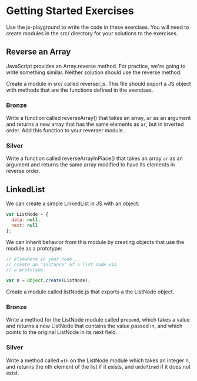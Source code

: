 # Getting Started Exercises

Use the js-playground to write the code in these exercises. You will need to create modules in the src/ directory for your solutions to the exercises.

## Reverse an Array

JavaScript provides an Array.reverse method. For practice, we're going to write something similar. Neither solution should use the reverse method.

Create a module in src/ called reverser.js. This file should export a JS object with methods that are the functions defined in the exercises.

### Bronze

Write a function called reverseArray() that takes an array, ```ar``` as an argument and returns a new array that has the same elements as ```ar```, but in inverted order. Add this function to your reverser module.

### Silver

Write a function called reverseArrayInPlace() that takes an array ```ar``` as an argument and returns the same array modified to have its elements in reverse order.

## LinkedList

We can create a simple LinkedList in JS with an object:

```javascript
var ListNode = {
  data: null,
  next: null
};
```
We can inherit behavior from this module by creating objects that use the module as a prototype:
```javascript
// elsewhere in your code...
// create an "instance" of a list node via
// a prototype.

var n = Object.create(ListNode);
```

Create a module called listNode.js that exports a the ListNode object.

### Bronze

Write a method for the ListNode module called ```prepend```, which takes a value and returns a new ListNode that contains the value passed in, and which points to the original ListNode in its next field.

### Silver

Write a method called ```nth``` on the ListNode module which takes an integer n, and returns the nth element of the list if it exists, and ```undefined``` if it does not exist.

